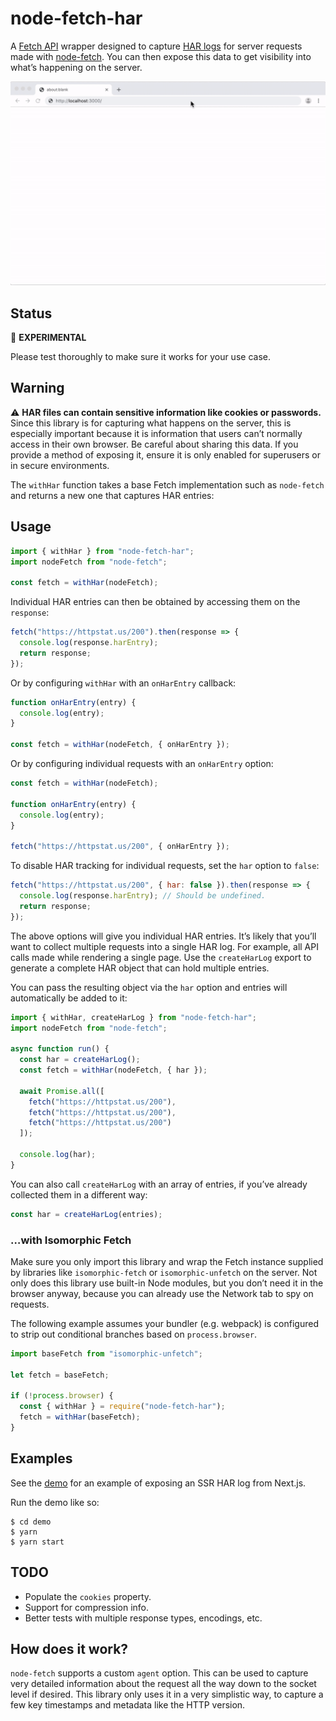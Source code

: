 # node-fetch-har

A [Fetch API][fetch] wrapper designed to capture [HAR logs][har] for server
requests made with [node-fetch][]. You can then expose this data to get
visibility into what’s happening on the server.

![Demo](./demo.gif)

## Status

🧪 **EXPERIMENTAL**

Please test thoroughly to make sure it works for your use case.

## Warning

⚠️ **HAR files can contain sensitive information like cookies or passwords.** Since
this library is for capturing what happens on the server, this is especially
important because it is information that users can’t normally access in their
own browser. Be careful about sharing this data. If you provide a method of
exposing it, ensure it is only enabled for superusers or in secure environments.

The `withHar` function takes a base Fetch implementation such as `node-fetch`
and returns a new one that captures HAR entries:

## Usage

```js
import { withHar } from "node-fetch-har";
import nodeFetch from "node-fetch";

const fetch = withHar(nodeFetch);
```

Individual HAR entries can then be obtained by accessing them on the `response`:

```js
fetch("https://httpstat.us/200").then(response => {
  console.log(response.harEntry);
  return response;
});
```

Or by configuring `withHar` with an `onHarEntry` callback:

```js
function onHarEntry(entry) {
  console.log(entry);
}

const fetch = withHar(nodeFetch, { onHarEntry });
```

Or by configuring individual requests with an `onHarEntry` option:

```js
const fetch = withHar(nodeFetch);

function onHarEntry(entry) {
  console.log(entry);
}

fetch("https://httpstat.us/200", { onHarEntry });
```

To disable HAR tracking for individual requests, set the `har` option to `false`:

```js
fetch("https://httpstat.us/200", { har: false }).then(response => {
  console.log(response.harEntry); // Should be undefined.
  return response;
});
```

The above options will give you individual HAR entries. It’s likely that you’ll
want to collect multiple requests into a single HAR log. For example, all API
calls made while rendering a single page. Use the `createHarLog` export to
generate a complete HAR object that can hold multiple entries.

You can pass the resulting object via the `har` option and entries will
automatically be added to it:

```js
import { withHar, createHarLog } from "node-fetch-har";
import nodeFetch from "node-fetch";

async function run() {
  const har = createHarLog();
  const fetch = withHar(nodeFetch, { har });

  await Promise.all([
    fetch("https://httpstat.us/200"),
    fetch("https://httpstat.us/200"),
    fetch("https://httpstat.us/200")
  ]);

  console.log(har);
}
```

You can also call `createHarLog` with an array of entries, if you’ve already
collected them in a different way:

```js
const har = createHarLog(entries);
```

### …with Isomorphic Fetch

Make sure you only import this library and wrap the Fetch instance supplied by
libraries like `isomorphic-fetch` or `isomorphic-unfetch` on the server. Not
only does this library use built-in Node modules, but you don’t need it in the
browser anyway, because you can already use the Network tab to spy on requests.

The following example assumes your bundler (e.g. webpack) is configured to strip
out conditional branches based on `process.browser`.

```js
import baseFetch from "isomorphic-unfetch";

let fetch = baseFetch;

if (!process.browser) {
  const { withHar } = require("node-fetch-har");
  fetch = withHar(baseFetch);
}
```

## Examples

See the [demo](./demo/pages/index.js) for an example of exposing an SSR HAR
log from Next.js.

Run the demo like so:

```console
$ cd demo
$ yarn
$ yarn start
```

## TODO

- Populate the `cookies` property.
- Support for compression info.
- Better tests with multiple response types, encodings, etc.

## How does it work?

`node-fetch` supports a custom `agent` option. This can be used to capture very
detailed information about the request all the way down to the socket level if
desired. This library only uses it in a very simplistic way, to capture a few
key timestamps and metadata like the HTTP version.

[fetch]: https://developer.mozilla.org/en-US/docs/Web/API/Fetch_API
[node-fetch]: https://github.com/bitinn/node-fetch
[har]: http://www.softwareishard.com/blog/har-12-spec/
